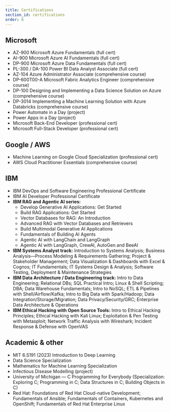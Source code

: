 ```yaml
---
title: Certifications
section_id: certifications
order: 6
---
```


## Microsoft
* AZ-900 Microsoft Azure Fundamentals (full cert)
* AI-900 Microsoft Azure AI Fundamentals (full cert)
* DP-900 Microsoft Azure Data Fundamentals (full cert)
* PL-300 / DA-100 Power BI Data Analyst Associate (full cert)
* AZ-104 Azure Administrator Associate (comprehensive course)
* DP-600T00-A Microsoft Fabric Analytics Engineer (comprehensive course)
* DP-100 Designing and Implementing a Data Science Solution on Azure (comprehensive course)
* DP-3014 Implementing a Machine Learning Solution with Azure Databricks (comprehensive course)
* Power Automate in a Day (project)
* Power Apps in a Day (project)
* Microsoft Back-End Developer (professional cert)
* Microsoft Full-Stack Developer (professional cert)

## Google / AWS
* Machine Learning on Google Cloud Specialization (professional cert)
* AWS Cloud Practitioner Essentials (comprehensive course)

## IBM
* IBM DevOps and Software Engineering Professional Certificate
* IBM AI Developer Professional Certificate
* **IBM RAG and Agentic AI series:**
  * Develop Generative AI Applications: Get Started
  * Build RAG Applications: Get Started
  * Vector Databases for RAG: An Introduction
  * Advanced RAG with Vector Databases and Retrievers
  * Build Multimodal Generative AI Applications
  * Fundamentals of Building AI Agents
  * Agentic AI with LangChain and LangGraph
  * Agentic AI with LangGraph, CrewAI, AutoGen and BeeAI
* **IBM Systems Analyst track:**
  Introduction to Systems Analysis; Business Analysis—Process Modeling & Requirements Gathering; Project & Stakeholder Management; Data Visualization & Dashboards with Excel & Cognos; IT Fundamentals; IT Systems Design & Analysis; Software Testing, Deployment & Maintenance Strategies
* **IBM Data Architecture / Data Engineering track:**
  Intro to Data Engineering; Relational DBs; SQL Practical Intro; Linux & Shell Scripting; DBA; Data Warehouse Fundamentals; Intro to NoSQL; ETL & Pipelines with Shell/Airflow/Kafka; Intro to Big Data with Spark/Hadoop; Data Integration/Storage/Migration; Data Privacy/Security/GRC; Enterprise Data Architecture & Operations
* **IBM Ethical Hacking with Open Source Tools:**
  Intro to Ethical Hacking Principles; Ethical Hacking with Kali Linux; Exploitation & Pen Testing with Metasploit; Network Traffic Analysis with Wireshark; Incident Response & Defense with OpenVAS

## Academic & other
* MIT 6.S191 (2023) Introduction to Deep Learning
* Data Science Specialization
* Mathematics for Machine Learning Specialization
* Infectious Disease Modelling (project)
* University of Michigan — C Programming for Everybody (Specialization: Exploring C; Programming in C; Data Structures in C; Building Objects in C)
* Red Hat: Foundations of Red Hat Cloud-native Development; Fundamentals of Ansible; Fundamentals of Containers, Kubernetes and OpenShift; Fundamentals of Red Hat Enterprise Linux